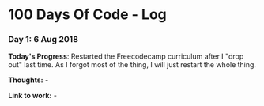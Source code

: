 # 100 Days Of Code - Log

### Day 1: 6 Aug 2018

**Today's Progress**: Restarted the Freecodecamp curriculum after I "drop out" last time. As I forgot most of the thing, I will just restart the whole thing.

**Thoughts:** -

**Link to work:** - 
